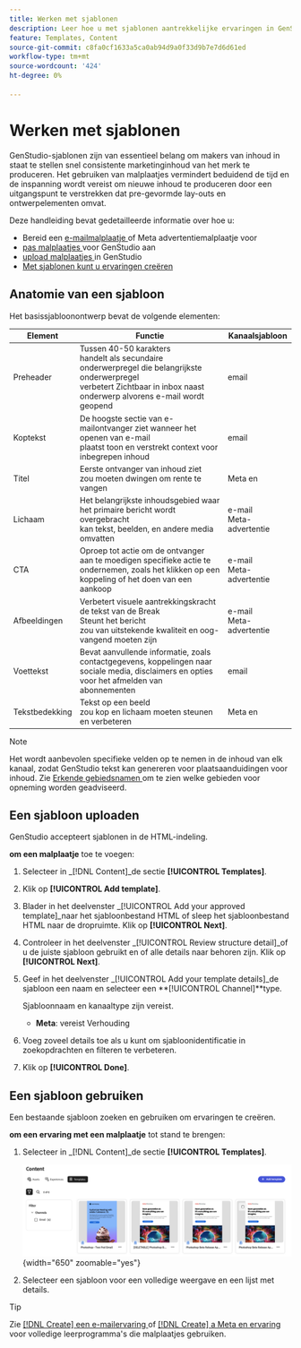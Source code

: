 ```yaml
---
title: Werken met sjablonen
description: Leer hoe u met sjablonen aantrekkelijke ervaringen in GenStudio kunt creëren.
feature: Templates, Content
source-git-commit: c8fa0cf1633a5ca0ab94d9a0f33d9b7e7d6d61ed
workflow-type: tm+mt
source-wordcount: '424'
ht-degree: 0%

---
```



# Werken met sjablonen

GenStudio-sjablonen zijn van essentieel belang om makers van inhoud in staat te stellen snel consistente marketinginhoud van het merk te produceren. Het gebruiken van malplaatjes vermindert beduidend de tijd en de inspanning wordt vereist om nieuwe inhoud te produceren door een uitgangspunt te verstrekken dat pre-gevormde lay-outs en ontwerpelementen omvat.

Deze handleiding bevat gedetailleerde informatie over hoe u:

* Bereid een [ e-mailmalplaatje ](email-template.md) of Meta advertentiemalplaatje voor
* [ pas malplaatjes ](customize-template.md) voor GenStudio aan
* [ upload malplaatjes ](#upload-a-template) in GenStudio
* [Met sjablonen kunt u ervaringen creëren](#use-a-template)

## Anatomie van een sjabloon

Het basissjabloonontwerp bevat de volgende elementen:

| Element | Functie | Kanaalsjabloon |
| ------------ | ---------------------- | -------------------- |
| Preheader | Tussen 40-50 karakters <br> handelt als secundaire onderwerpregel die belangrijkste onderwerpregel <br> verbetert Zichtbaar in inbox naast onderwerp alvorens e-mail wordt geopend | email |
| Koptekst | De hoogste sectie van e-mailontvanger ziet wanneer het openen van e-mail <br> plaatst toon en verstrekt context voor inbegrepen inhoud | email |
| Titel | Eerste ontvanger van inhoud ziet <br> zou moeten dwingen om rente te vangen | Meta en |
| Lichaam | Het belangrijkste inhoudsgebied waar het primaire bericht wordt overgebracht <br> kan tekst, beelden, en andere media omvatten | e-mail <br> Meta-advertentie |
| CTA | Oproep tot actie om de ontvanger aan te moedigen specifieke actie te ondernemen, zoals het klikken op een koppeling of het doen van een aankoop | e-mail <br> Meta-advertentie |
| Afbeeldingen | Verbetert visuele aantrekkingskracht <br> de tekst van de Break <br> Steunt het bericht <br> zou van uitstekende kwaliteit en oog-vangend moeten zijn | e-mail <br> Meta-advertentie |
| Voettekst | Bevat aanvullende informatie, zoals contactgegevens, koppelingen naar sociale media, disclaimers en opties voor het afmelden van abonnementen | email |
| Tekstbedekking | Tekst op een beeld <br> zou kop en lichaam moeten steunen en verbeteren | Meta en |

>[!NOTE]
> 
>Het wordt aanbevolen specifieke velden op te nemen in de inhoud van elk kanaal, zodat GenStudio tekst kan genereren voor plaatsaanduidingen voor inhoud. Zie [ Erkende gebiedsnamen ](customize-template.md#recognized-field-names) om te zien welke gebieden voor opneming worden geadviseerd.

## Een sjabloon uploaden

GenStudio accepteert sjablonen in de HTML-indeling.

**om een malplaatje** toe te voegen:

1. Selecteer in _[!DNL Content]_de sectie **[!UICONTROL Templates]**.

1. Klik op **[!UICONTROL Add template]**.

1. Blader in het deelvenster _[!UICONTROL Add your approved template]_naar het sjabloonbestand HTML of sleep het sjabloonbestand HTML naar de dropruimte. Klik op **[!UICONTROL Next]**.

1. Controleer in het deelvenster _[!UICONTROL Review structure detail]_of u de juiste sjabloon gebruikt en of alle details naar behoren zijn. Klik op **[!UICONTROL Next]**.

1. Geef in het deelvenster _[!UICONTROL Add your template details]_de sjabloon een naam en selecteer een **[!UICONTROL Channel]**type.

   Sjabloonnaam en kanaaltype zijn vereist.

   * **Meta**: vereist Verhouding
   <!-- **Display ads**: requires Dimensions -->

1. Voeg zoveel details toe als u kunt om sjabloonidentificatie in zoekopdrachten en filteren te verbeteren.

1. Klik op **[!UICONTROL Done]**.

## Een sjabloon gebruiken

Een bestaande sjabloon zoeken en gebruiken om ervaringen te creëren.

**om een ervaring met een malplaatje** tot stand te brengen:

1. Selecteer in _[!DNL Content]_de sectie **[!UICONTROL Templates]**.

   ![ het malplaatjelijst van de Inhoud ](../../assets/content-templates.png){width="650" zoomable="yes"}

1. Selecteer een sjabloon voor een volledige weergave en een lijst met details.

>[!TIP]
>
>Zie [[!DNL Create]  een e-mailervaring ](/help/tutorials/create-email-experience.md) of [[!DNL Create]  a Meta en ervaring ](/help/tutorials/create-meta-ad.md) voor volledige leerprogramma&#39;s die malplaatjes gebruiken.

<!--  The create button in Content Template view does not work yet.
1. Click **[!UICONTROL Create Experience]** (paintbrush) from the upper right corner to use the template.
-->
